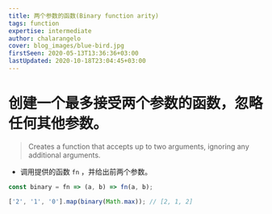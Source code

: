 ```yaml
---
title: 两个参数的函数(Binary function arity)
tags: function
expertise: intermediate
author: chalarangelo
cover: blog_images/blue-bird.jpg
firstSeen: 2020-05-13T13:36:36+03:00
lastUpdated: 2020-10-18T23:04:45+03:00
---
```


# 创建一个最多接受两个参数的函数，忽略任何其他参数。
> Creates a function that accepts up to two arguments, ignoring any additional arguments.

- 调用提供的函数 `fn` ，并给出前两个参数。

```js
const binary = fn => (a, b) => fn(a, b);
```

```js
['2', '1', '0'].map(binary(Math.max)); // [2, 1, 2]
```
